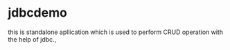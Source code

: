 # jdbcdemo
this is standalone apllication which is used to perform CRUD operation with the help of jdbc.,
